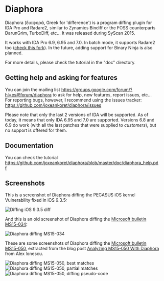# Diaphora
Diaphora (διαφορά, Greek for 'difference') is a program diffing plugin for IDA Pro and Radare2, similar to Zynamics Bindiff or the FOSS counterparts DarunGrim, TurboDiff, etc... It was released during SyScan 2015.

It works with IDA Pro 6.9, 6.95 and 7.0. In batch mode, it supports Radare2 too ([check this fork](https://github.com/radare/diaphora)). In the future, adding support for Binary Ninja is also planned.

For more details, please check the tutorial in the "doc" directory.

## Getting help and asking for features

You can join the mailing list https://groups.google.com/forum/?hl=es#!forum/diaphora to ask for help, new features, report issues, etc... For reporting bugs, however, I recommend using the issues tracker:  https://github.com/joxeankoret/diaphora/issues

Please note that only the last 2 versions of IDA will be supported. As of today, it means that only IDA 6.95 and 7.0 are supported. Versions 6.8 and 6.9 do work (with all the last patches that were supplied to *customers*), but no support is offered for them.

## Documentation

You can check the tutorial https://github.com/joxeankoret/diaphora/blob/master/doc/diaphora_help.pdf

## Screenshots

This is a screenshot of Diaphora diffing the PEGASUS iOS kernel Vulnerability fixed in iOS 9.3.5:

![Diffing iOS 9.3.5 diff](http://sektioneins.de/images/diaphora1.png)

And this is an old screenshot of Diaphora diffing the [Microsoft bulletin MS15-034](https://technet.microsoft.com/en-us/library/security/ms15-034.aspx):

![Diaphora diffing MS15-034](https://pbs.twimg.com/media/CCnruP_W0AA8ksc.png:large)

These are some screenshots of Diaphora diffing the [Microsoft bulletin MS15-050]( https://technet.microsoft.com/en-us/library/security/ms15-050.aspx), extracted from the blog post [Analyzing MS15-050 With Diaphora](http://www.alex-ionescu.com/?p=271) from Alex Ionescu.

![Diaphora diffing MS15-050, best matches](http://www.alex-ionescu.com/wp-content/uploads/diaphora2.png)
![Diaphora diffing MS15-050, partial matches](http://www.alex-ionescu.com/wp-content/uploads/diaphora3.png)
![Diaphora diffing MS15-050, diffing pseudo-code](http://www.alex-ionescu.com/wp-content/uploads/diaphora1.png)

